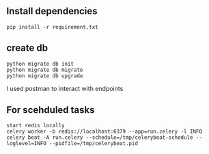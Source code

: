 ## Install dependencies
    pip install -r requirement.txt

## create db

    python migrate db init
    python migrate db migrate
    python migrate db upgrade

I used postman to interact with endpoints


## For scehduled tasks 
    start redis locally
    celery worker -b redis://localhost:6379 --app=run.celery -l INFO
    celery beat -A run.celery --schedule=/tmp/celerybeat-schedule --loglevel=INFO --pidfile=/tmp/celerybeat.pid
